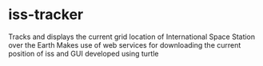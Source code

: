 # iss-tracker
Tracks and displays the current grid location of International Space Station over the Earth
Makes use of web services for downloading the current position of iss and GUI developed using turtle
